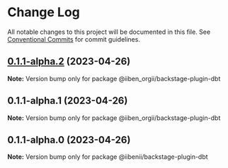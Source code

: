 # Change Log

All notable changes to this project will be documented in this file.
See [Conventional Commits](https://conventionalcommits.org) for commit guidelines.

## [0.1.1-alpha.2](https://github.com/IIBenII/backstage-plugin-dbt/compare/v0.1.1-alpha.1...v0.1.1-alpha.2) (2023-04-26)

**Note:** Version bump only for package @iiben_orgii/backstage-plugin-dbt

## 0.1.1-alpha.1 (2023-04-26)

**Note:** Version bump only for package @iiben_orgii/backstage-plugin-dbt

## 0.1.1-alpha.0 (2023-04-26)

**Note:** Version bump only for package @iibenii/backstage-plugin-dbt
